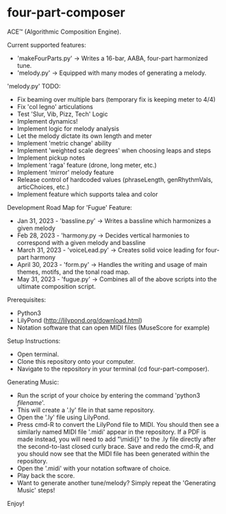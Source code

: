 # four-part-composer

ACE™ (Algorithmic Composition Engine).

Current supported features:
- 'makeFourParts.py' -> Writes a 16-bar, AABA, four-part harmonized tune.
- 'melody.py' -> Equipped with many modes of generating a melody.

'melody.py' TODO: 
- Fix beaming over multiple bars (temporary fix is keeping meter to 4/4)
- Fix 'col legno' articulations
- Test 'Slur, Vib, Pizz, Tech' Logic
- Implement dynamics!
- Implement logic for melody analysis
- Let the melody dictate its own length and meter
- Implement 'metric change' ability
- Implement 'weighted scale degrees' when choosing leaps and steps
- Implement pickup notes
- Implement 'raga' feature (drone, long meter, etc.)
- Implement 'mirror' melody feature
- Release control of hardcoded values (phraseLength, genRhythmVals, articChoices, etc.)
- Implement feature which supports talea and color

Development Road Map for 'Fugue' Feature: 
- Jan 31, 2023 - 'bassline.py' -> Writes a bassline which harmonizes a given melody
- Feb 28, 2023 - 'harmony.py -> Decides vertical harmonies to correspond with a given melody and bassline
- March 31, 2023 - 'voiceLead.py' -> Creates solid voice leading for four-part harmony
- April 30, 2023 - 'form.py' -> Handles the writing and usage of main themes, motifs, and the tonal road map.
- May 31, 2023 - 'fugue.py' -> Combines all of the above scripts into the ultimate composition script.

Prerequisites:
- Python3
- LilyPond (http://lilypond.org/download.html)
- Notation software that can open MIDI files (MuseScore for example)

Setup Instructions:
- Open terminal.
- Clone this repository onto your computer.
- Navigate to the repository in your terminal (cd four-part-composer).

Generating Music:
- Run the script of your choice by entering the command 'python3 _filename_'.
- This will create a '.ly' file in that same repository.
- Open the '.ly' file using LilyPond.
- Press cmd-R to convert the LilyPond file to MIDI. You should then see a similarly named MIDI file '.midi' appear in the repository. If a PDF is made instead, you will need to add "\midi{}" to the .ly file directly after the second-to-last closed curly brace. Save and redo the cmd-R, and you should now see that the MIDI file has been generated within the repository.
- Open the '.midi' with your notation software of choice.
- Play back the score.
- Want to generate another tune/melody? Simply repeat the 'Generating Music' steps!

Enjoy!


